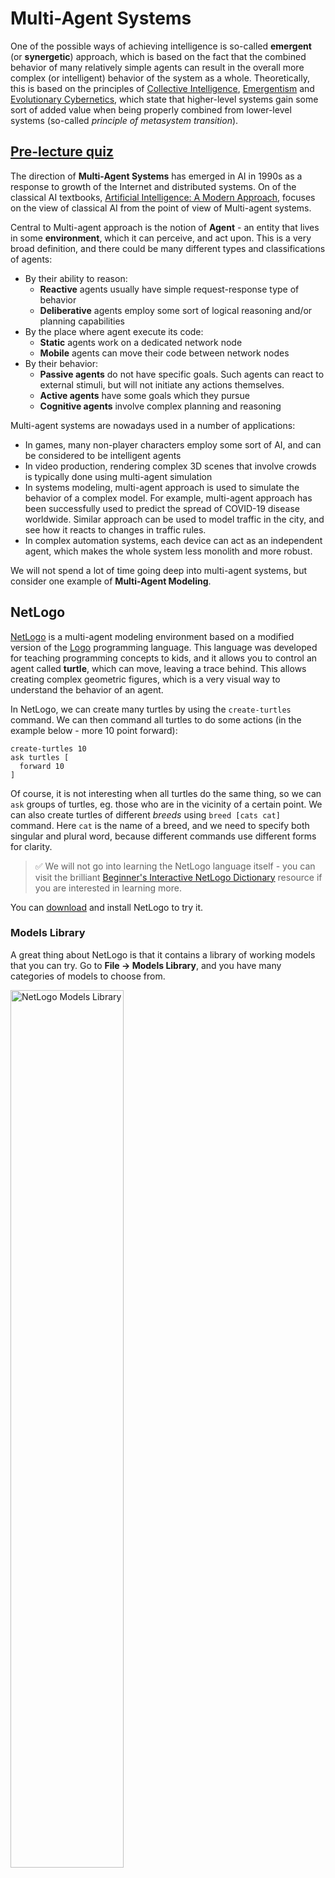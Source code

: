 # Multi-Agent Systems

One of the possible ways of achieving intelligence is so-called **emergent** (or **synergetic**) approach, which is based on the fact that the combined behavior of many relatively simple agents can result in the overall more complex (or intelligent) behavior of the system as a whole. Theoretically, this is based on the principles of [Collective Intelligence](https://en.wikipedia.org/wiki/Collective_intelligence), [Emergentism](https://en.wikipedia.org/wiki/Global_brain) and [Evolutionary Cybernetics](https://en.wikipedia.org/wiki/Global_brain), which state that higher-level systems gain some sort of added value when being properly combined from lower-level systems (so-called *principle of metasystem transition*).

## [Pre-lecture quiz](https://victorious-sand-043ca7603.1.azurestaticapps.net/quiz/123)

The direction of **Multi-Agent Systems** has emerged in AI in 1990s as a response to growth of the Internet and distributed systems. On of the classical AI textbooks, [Artificial Intelligence: A Modern Approach](https://en.wikipedia.org/wiki/Artificial_Intelligence:_A_Modern_Approach), focuses on the view of classical AI from the point of view of Multi-agent systems.

Central to Multi-agent approach is the notion of **Agent** - an entity that lives in some **environment**, which it can perceive, and act upon. This is a very broad definition, and there could be many different types and classifications of agents:

* By their ability to reason:
   - **Reactive** agents usually have simple request-response type of behavior
   - **Deliberative** agents employ some sort of logical reasoning and/or planning capabilities
* By the place where agent execute its code:
   - **Static** agents work on a dedicated network node
   - **Mobile** agents can move their code between network nodes
* By their behavior:
   - **Passive agents** do not have specific goals. Such agents can react to external stimuli, but will not initiate any actions themselves. 
   - **Active agents** have some goals which they pursue
   - **Cognitive agents** involve complex planning and reasoning

Multi-agent systems are nowadays used in a number of applications:

* In games, many non-player characters employ some sort of AI, and can be considered to be intelligent agents
* In video production, rendering complex 3D scenes that involve crowds is typically done using multi-agent simulation
* In systems modeling, multi-agent approach is used to simulate the behavior of a complex model. For example, multi-agent approach has been successfully used to predict the spread of COVID-19 disease worldwide. Similar approach can be used to model traffic in the city, and see how it reacts to changes in traffic rules.
* In complex automation systems, each device can act as an independent agent, which makes the whole system less monolith and more robust.

We will not spend a lot of time going deep into multi-agent systems, but consider one example of **Multi-Agent Modeling**.

## NetLogo

[NetLogo](https://ccl.northwestern.edu/netlogo/) is a multi-agent modeling environment based on a modified version of the [Logo](https://en.wikipedia.org/wiki/Logo_(programming_language)) programming language. This language was developed for teaching programming concepts to kids, and it allows you to control an agent called **turtle**, which can move, leaving a trace behind. This allows creating complex geometric figures, which is a very visual way to understand the behavior of an agent.

In NetLogo, we can create many turtles by using the `create-turtles` command. We can then command all turtles to do some actions (in the example below - more 10 point forward):

```
create-turtles 10
ask turtles [
  forward 10
]
```

Of course, it is not interesting when all turtles do the same thing, so we can `ask` groups of turtles, eg. those who are in the vicinity of a certain point. We can also create turtles of different *breeds* using `breed [cats cat]` command. Here `cat` is the name of a breed, and we need to specify both singular and plural word, because different commands use different forms for clarity.

> ✅ We will not go into learning the NetLogo language itself - you can visit the brilliant [Beginner's Interactive NetLogo Dictionary](https://ccl.northwestern.edu/netlogo/bind/) resource if you are interested in learning more.

You can [download](https://ccl.northwestern.edu/netlogo/download.shtml) and install NetLogo to try it.

### Models Library

A great thing about NetLogo is that it contains a library of working models that you can try. Go to **File &rightarrow; Models Library**, and you have many categories of models to choose from.

<img alt="NetLogo Models Library" src="images/NetLogo-ModelLib.png" width="60%"/>

> A screenshot of the models library by Dmitry Soshnikov

You can open one of the models, for example **Biology &rightarrow; Flocking**.

### Main Principles

After opening the model, you are taken to the main NetLogo screen. Here is a sample model that describes the population of wolves and sheep, given finite resources (grass).

![NetLogo Main Screen](images/NetLogo-Main.png)

> Screenshot by Dmitry Soshnikov

On this screen, you can see:

* The **Interface** section which contains:
  - The main field, where all agents live
  - Different controls: buttons, sliders, etc.
  - Graphs that you can use to display parameters of the simulation
* The **Code** tab which contains the editor, where you can type NetLogo program

In most cases, the interface would have a **Setup** button, which initializes the simulation state, and a **Go** button that starts the execution. Those are handled by corresponding handlers in the code that look like this:

```
to go [
...
]
```

NetLogo's world consists of the following objects:

* **Agents** (turtles) that can move across the field and do something. You command agents by using `ask turtles [...]` syntax, and the code in brackets is executed by all agents in *turtle mode*.
* **Patches** are square areas of the field, on which agents live. You can refer to all agents on the same patch, or you can change patch colors and some other properties. You can also `ask patches` to do something.
* **Observer** is a unique agent that controls the world. All button handlers are executed in *observer mode*.

> ✅ The beauty of a multi-agent environment is that the code that runs in turtle mode or in patch mode is executed at the same time by all agents in parallel. Thus, by writing a little code and programming the behavior of individual agent, you can create complex behavior of the simulation system as a whole.

### Flocking

As an example of multi-agent behavior, let's consider **[Flocking](https://en.wikipedia.org/wiki/Flocking_(behavior))**. Flocking is a complex pattern that is very similar to how flocks of birds fly. Watching them fly you can think that they follow some kind of collective algorithm, or that they possess some form of *collective intelligence*. However, this complex behavior arises when each individual agent (in this case, a *bird*) only observes some other agents in a short distance from it, and follows three simple rules:

* **Alignment** - it steers towards the average heading of neighboring agents
* **Cohesion** - it tries to steer towards the average position of neighbors (*long range attraction*)
* **Separation** - when getting too close to other birds, it tries to move away (*short range repulsion*)

You can run the flocking example and observe the behavior. You can also adjust parameters, such as *degree of separation*, or the *viewing range*, which defines how far each bird can see. Note that if you decrease the viewing range to 0, all birds become blind, and flocking stops. If you decrease separation to 0, all birds gather into a straight line.

> ✅ Switch to the **Code** tab and see where three rules of flocking (alignment, cohesion and separation) are implemented in code. Note how we refer only to those agents that are in sight.

### Other Models to see

There are a few more interesting models that you can experiment with:

* **Art &rightarrow; Fireworks** shows how a firework can be considered a collective behavior of individual fire streams
* **Social Science &rightarrow; Traffic Basic** and **Social Science &rightarrow; Traffic Grid** show the model of city traffic in 1D and 2D Grid with or without traffic lights. Each car in the simulation follows the following rules:
   - If the space in front of it is empty - accelerate (up to a certain max speed)
   - If it sees the obstacle in front - brake (and you can adjust how far a driver can see)
* **Social Science &rightarrow; Party** shows how people group together during a cocktail party. You can find the combination of parameters that lead to the fastest increase of happiness of the group.

As you can see from these examples, multi-agent simulations can be quite a useful way to understand the behavior of a complex system consisting of individuals that follow the same or similar logic. It can also be used to control virtual agents, such as [NPCs](https://en.wikipedia.org/wiki/NPC) in computer games, or agents in 3D animated worlds.

## Deliberative Agents

The agents described above are very simple, reacting to changes in environment using some kind of algorithm. As such they are **reactive agents**. However, sometimes agents can reason and plan their action, in which case they are called **deliberative**.

A typical example would be a personal agent that receives an instruction from a human to book a vacation tour. Suppose that there are many agents that live on the internet, who can help it. It should then contact other agents to see which flights are available, what are the hotel prices for different dates, and try to negotiate the best price. When the vacation plan is complete and confirmed by the owner, it can proceed with booking.

In order to do that, agents need to **communicate**. For successful communication they need:

* Some **standard languages to exchange knowledge**, such as [Knowledge Interchange Format](https://en.wikipedia.org/wiki/Knowledge_Interchange_Format) (KIF) and [Knowledge Query and Manipulation Language](https://en.wikipedia.org/wiki/Knowledge_Query_and_Manipulation_Language) (KQML). Those languages are designed based on [Speech Act theory](https://en.wikipedia.org/wiki/Speech_act).
* Those languages should also include some **protocols for negotiations**, based on different **auction types**.
* A **common ontology** to use, so that they refer to the same concepts knowing their semantics
* A way to **discover** what different agents can do, also based on some sort of ontology

Deliberative agents are much more complex than reactive, because they do not only react to changes in environment, they should also be able to *intiate* actions. One of the proposed architectures for deliberative agents is the so-called Belief-Desire-Intention (BDI) agent:

* **Beliefs** form a set of knowledge about an agent's environment. It can be structured as a knowledge base or set of rules that an agent can apply to a specific situation in the environment.
* **Desires** define what an agent wants to do, i.e. its goals. For example, the goal of the personal assistant agent above is to book a tour, and the goal of a hotel agent is to maximize profit.
* **Intentions** are specific actions that an agent plans to achieve its goals. Actions typically change the environment and cause communication with other agents.

There are some platforms available for building multi-agent systems, such as [JADE](https://jade.tilab.com/). [This paper](https://arxiv.org/ftp/arxiv/papers/2007/2007.08961.pdf) contains a review of multi-agent platforms, together with a brief history of multi-agent systems and their different usage scenarios.

## Conclusion

Multi-Agent systems can take very different forms and be used in many different applications. 
They all tend to focus on the simpler behavior of an individual agent, and achieve more complex behavior of the overall system due to **synergetic effect**.

## 🚀 Challenge

Take this lesson to the real world and try to conceptualize a multi-agent system that can solve a problem. What, for example, would a multi-agent system need to do to optimize a school bus route? How could it work in a bakery?

## [Post-lecture quiz](https://victorious-sand-043ca7603.1.azurestaticapps.net/quiz/223)

## Review & Self Study

Review the use of this type of system in industry. Pick a domain such as manufacturing or the video game industry and discover how multi-agent systems can be used to solve unique problems.

## [NetLogo Assignment](assignment.md)
